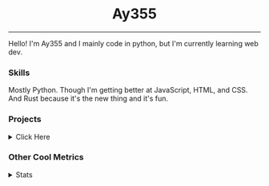 <h1 align="center"><b>Ay355</b></h1>

---

Hello! I'm Ay355 and I mainly code in python, but I'm currently learning web dev.


### Skills

Mostly Python. Though I'm getting better at JavaScript, HTML, and CSS. And Rust because it's the new thing and it's fun.


### Projects

<details>
 <summary>Click Here</summary>
<br>

 This is probably out of date

[Standle](https://discord.com/oauth2/authorize?client_id=810345494223781899&scope=bot&permissions=8)
 - A multipurpose discord bot for your discord server. Has useful and fun commands for you to mess around with. Made with [discord.py](https://www.github.com/Rapptz/discord.py).

[RoboAy355](https://github.com/Ay-355/RoboAy355)
 - A personal discord bot that I use for random things.

[Asyncdictionary](https://github.com/Ay-355/asyncdictionary)
 - An async wrapper for the freedictionaryAPI. See the README for more info.

 
That's pretty much it, other stuff is closed-source.
 
</details>


### Other Cool Metrics


<details>
<summary>Stats</summary>
<br>
 
<a href="https://github.com/Ay-355">
 <img align="center" src="https://github-readme-stats.vercel.app/api?username=Ay-355&theme=tokyonight&show_icons=true&count_private=true&hide_border=true" />
</a><a href="https://github.com/Ay-355">
  <img align="center" src="https://github-readme-stats.vercel.app/api/top-langs/?username=Ay-355&hide=toml,yaml,cmake&layout=compact&langs_count=8&theme=tokyonight&hide_border=true" />
</a>

 
&nbsp; <!-- Space character to put some space between the different stat types. -->

 
<!--START_SECTION:waka-->
**🐱 My GitHub Data** 

> 🏆 562 Contributions in the Year 2021
 > 
> 📦 1.5 kB Used in GitHub's Storage 
 > 
> 🚫 Not Opted to Hire
 > 
> 📜 13 Public Repositories 
 > 
> 🔑 2 Private Repositories  
 > 
**I'm an Early 🐤** 

```text
🌞 Morning    16 commits     █░░░░░░░░░░░░░░░░░░░░░░░░   5.9% 
🌆 Daytime    122 commits    ███████████░░░░░░░░░░░░░░   45.02% 
🌃 Evening    127 commits    ███████████░░░░░░░░░░░░░░   46.86% 
🌙 Night      6 commits      ░░░░░░░░░░░░░░░░░░░░░░░░░   2.21%

```
📅 **I'm Most Productive on Monday** 

```text
Monday       47 commits     ████░░░░░░░░░░░░░░░░░░░░░   17.34% 
Tuesday      31 commits     ██░░░░░░░░░░░░░░░░░░░░░░░   11.44% 
Wednesday    25 commits     ██░░░░░░░░░░░░░░░░░░░░░░░   9.23% 
Thursday     43 commits     ████░░░░░░░░░░░░░░░░░░░░░   15.87% 
Friday       45 commits     ████░░░░░░░░░░░░░░░░░░░░░   16.61% 
Saturday     47 commits     ████░░░░░░░░░░░░░░░░░░░░░   17.34% 
Sunday       33 commits     ███░░░░░░░░░░░░░░░░░░░░░░   12.18%

```


📊 **This Week I Spent My Time On** 

```text
💬 Programming Languages: 
Lua                      2 hrs 18 mins       ████████░░░░░░░░░░░░░░░░░   34.89% 
Rust                     1 hr 45 mins        ██████░░░░░░░░░░░░░░░░░░░   26.4% 
PowerShell               58 mins             ███░░░░░░░░░░░░░░░░░░░░░░   14.68% 
Python                   31 mins             ██░░░░░░░░░░░░░░░░░░░░░░░   7.91% 
Markdown                 28 mins             █░░░░░░░░░░░░░░░░░░░░░░░░   7.25%

🔥 Editors: 
Neovim                   6 hrs 22 mins       ████████████████████████░   96.09% 
Notepad++                15 mins             █░░░░░░░░░░░░░░░░░░░░░░░░   3.91%

🐱‍💻 Projects: 
nvim                     2 hrs 18 mins       ████████░░░░░░░░░░░░░░░░░   34.89% 
Unknown Project          1 hr 55 mins        ███████░░░░░░░░░░░░░░░░░░   28.93% 
haste-cli                59 mins             ███░░░░░░░░░░░░░░░░░░░░░░   14.87% 
rmatrix                  53 mins             ███░░░░░░░░░░░░░░░░░░░░░░   13.4% 
school                   31 mins             ██░░░░░░░░░░░░░░░░░░░░░░░   7.91%

💻 Operating System: 
Windows                  6 hrs 38 mins       █████████████████████████   100.0%

```

**I Mostly Code in Python** 

```text
Python                   6 repos             ████████████████░░░░░░░░░   66.67% 
HTML                     1 repo              ██░░░░░░░░░░░░░░░░░░░░░░░   11.11% 
C++                      1 repo              ██░░░░░░░░░░░░░░░░░░░░░░░   11.11% 
Rust                     1 repo              ██░░░░░░░░░░░░░░░░░░░░░░░   11.11%

```



 Last Updated on 30/10/2021
<!--END_SECTION:waka-->
</details>
